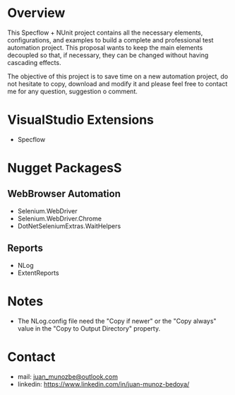 # Overview
This Specflow + NUnit project contains all the necessary elements, configurations, and examples to build 
a complete and professional test automation project. This proposal wants to keep the main elements decoupled so that, if necessary, they can be changed without having cascading effects.

The objective of this project is to save time on a new automation project, do not hesitate to copy, download and modify it and please feel free to contact me for any question, suggestion o comment.

# VisualStudio Extensions
+ Specflow

# Nugget PackagesS
## WebBrowser Automation
+ Selenium.WebDriver
+ Selenium.WebDriver.Chrome
+ DotNetSeleniumExtras.WaitHelpers

## Reports
+ NLog
+ ExtentReports

# Notes
+ The NLog.config file need the "Copy if newer" or the "Copy always" value in the "Copy to Output Directory" property.

# Contact
+ mail: juan_munozbe@outlook.com
+ linkedin: https://www.linkedin.com/in/juan-munoz-bedoya/